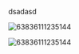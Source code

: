 dsadasd

![63836111235144](C:\Users\z56956956\Desktop\63836111235144.png)

![63836111235144](https://cdn.jsdelivr.net/JACKusadhaj/2025year/image/20250305190130-63836111235144.png)

